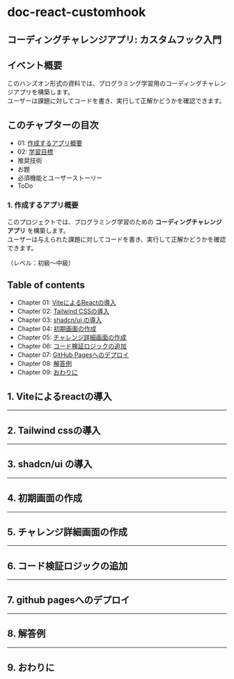 # doc-react-customhook

## コーディングチャレンジアプリ: カスタムフック入門

## イベント概要

このハンズオン形式の資料では、プログラミング学習用のコーディングチャレンジアプリを構築します。  
ユーザーは課題に対してコードを書き、実行して正解かどうかを確認できます。

## このチャプターの目次

- 01: [作成するアプリ概要](#1-作成するアプリ概要)
- 02: [学習目標](#2-学習目標)
- 推奨技術
- お題
- 必須機能とユーザーストーリー
- ToDo

### 1. 作成するアプリ概要

このプロジェクトでは、プログラミング学習のための **コーディングチャレンジアプリ** を構築します。  
ユーザーは与えられた課題に対してコードを書き、実行して正解かどうかを確認できます。

（レベル：初級〜中級）

## Table of contents

- Chapter 01: [ViteによるReactの導入](#1-viteによるreactの導入) 
- Chapter 02: [Tailwind CSSの導入](#2-tailwind-cssの導入)   
- Chapter 03: [shadcn/ui の導入](#3-shadcnui-の導入)
- Chapter 04: [初期画面の作成](#4-初期画面の作成)  
- Chapter 05: [チャレンジ詳細画面の作成](#5-チャレンジ詳細画面の作成)  
- Chapter 06: [コード検証ロジックの追加](#6-コード検証ロジックの追加)  
- Chapter 07: [GitHub Pagesへのデプロイ](#7-github-pagesへのデプロイ)  
- Chapter 08: [解答例](#8-解答例)
- Chapter 09: [おわりに](#9-おわりに)
 

## 1. Viteによるreactの導入

---

## 2. Tailwind cssの導入

---

## 3. shadcn/ui の導入

---

## 4. 初期画面の作成

---

## 5. チャレンジ詳細画面の作成

---

## 6. コード検証ロジックの追加

---

## 7. github pagesへのデプロイ

---

## 8. 解答例

---

## 9. おわりに
